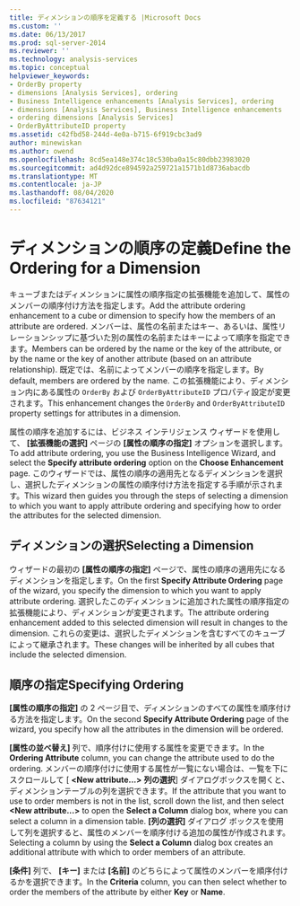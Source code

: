 ```yaml
---
title: ディメンションの順序を定義する |Microsoft Docs
ms.custom: ''
ms.date: 06/13/2017
ms.prod: sql-server-2014
ms.reviewer: ''
ms.technology: analysis-services
ms.topic: conceptual
helpviewer_keywords:
- OrderBy property
- dimensions [Analysis Services], ordering
- Business Intelligence enhancements [Analysis Services], ordering
- dimensions [Analysis Services], Business Intelligence enhancements
- ordering dimensions [Analysis Services]
- OrderByAttributeID property
ms.assetid: c42fbd58-244d-4e0a-b715-6f919cbc3ad9
author: minewiskan
ms.author: owend
ms.openlocfilehash: 8cd5ea148e374c18c530ba0a15c80dbb23983020
ms.sourcegitcommit: ad4d92dce894592a259721a1571b1d8736abacdb
ms.translationtype: MT
ms.contentlocale: ja-JP
ms.lasthandoff: 08/04/2020
ms.locfileid: "87634121"
---
```

# <a name="define-the-ordering-for-a-dimension"></a><span data-ttu-id="4d352-102">ディメンションの順序の定義</span><span class="sxs-lookup"><span data-stu-id="4d352-102">Define the Ordering for a Dimension</span></span>
  <span data-ttu-id="4d352-103">キューブまたはディメンションに属性の順序指定の拡張機能を追加して、属性のメンバーの順序付け方法を指定します。</span><span class="sxs-lookup"><span data-stu-id="4d352-103">Add the attribute ordering enhancement to a cube or dimension to specify how the members of an attribute are ordered.</span></span> <span data-ttu-id="4d352-104">メンバーは、属性の名前またはキー、あるいは、属性リレーションシップに基づいた別の属性の名前またはキーによって順序を指定できます。</span><span class="sxs-lookup"><span data-stu-id="4d352-104">Members can be ordered by the name or the key of the attribute, or by the name or the key of another attribute (based on an attribute relationship).</span></span> <span data-ttu-id="4d352-105">既定では、名前によってメンバーの順序を指定します。</span><span class="sxs-lookup"><span data-stu-id="4d352-105">By default, members are ordered by the name.</span></span> <span data-ttu-id="4d352-106">この拡張機能により、ディメンション内にある属性の `OrderBy` および `OrderByAttributeID` プロパティ設定が変更されます。</span><span class="sxs-lookup"><span data-stu-id="4d352-106">This enhancement changes the `OrderBy` and `OrderByAttributeID` property settings for attributes in a dimension.</span></span>  
  
 <span data-ttu-id="4d352-107">属性の順序を追加するには、ビジネス インテリジェンス ウィザードを使用して、 **[拡張機能の選択]** ページの **[属性の順序の指定]** オプションを選択します。</span><span class="sxs-lookup"><span data-stu-id="4d352-107">To add attribute ordering, you use the Business Intelligence Wizard, and select the **Specify attribute ordering** option on the **Choose Enhancement** page.</span></span> <span data-ttu-id="4d352-108">このウィザードでは、属性の順序の適用先となるディメンションを選択し、選択したディメンションの属性の順序付け方法を指定する手順が示されます。</span><span class="sxs-lookup"><span data-stu-id="4d352-108">This wizard then guides you through the steps of selecting a dimension to which you want to apply attribute ordering and specifying how to order the attributes for the selected dimension.</span></span>  
  
## <a name="selecting-a-dimension"></a><span data-ttu-id="4d352-109">ディメンションの選択</span><span class="sxs-lookup"><span data-stu-id="4d352-109">Selecting a Dimension</span></span>  
 <span data-ttu-id="4d352-110">ウィザードの最初の **[属性の順序の指定]** ページで、属性の順序の適用先になるディメンションを指定します。</span><span class="sxs-lookup"><span data-stu-id="4d352-110">On the first **Specify Attribute Ordering** page of the wizard, you specify the dimension to which you want to apply attribute ordering.</span></span> <span data-ttu-id="4d352-111">選択したこのディメンションに追加された属性の順序指定の拡張機能により、ディメンションが変更されます。</span><span class="sxs-lookup"><span data-stu-id="4d352-111">The attribute ordering enhancement added to this selected dimension will result in changes to the dimension.</span></span> <span data-ttu-id="4d352-112">これらの変更は、選択したディメンションを含むすべてのキューブによって継承されます。</span><span class="sxs-lookup"><span data-stu-id="4d352-112">These changes will be inherited by all cubes that include the selected dimension.</span></span>  
  
## <a name="specifying-ordering"></a><span data-ttu-id="4d352-113">順序の指定</span><span class="sxs-lookup"><span data-stu-id="4d352-113">Specifying Ordering</span></span>  
 <span data-ttu-id="4d352-114">**[属性の順序の指定]** の 2 ページ目で、ディメンションのすべての属性を順序付ける方法を指定します。</span><span class="sxs-lookup"><span data-stu-id="4d352-114">On the second **Specify Attribute Ordering** page of the wizard, you specify how all the attributes in the dimension will be ordered.</span></span>  
  
 <span data-ttu-id="4d352-115">**[属性の並べ替え]** 列で、順序付けに使用する属性を変更できます。</span><span class="sxs-lookup"><span data-stu-id="4d352-115">In the **Ordering Attribute** column, you can change the attribute used to do the ordering.</span></span> <span data-ttu-id="4d352-116">メンバーの順序付けに使用する属性が一覧にない場合は、一覧を下にスクロールして [ **\<New attribute...>** **列の選択**] ダイアログボックスを開くと、ディメンションテーブルの列を選択できます。</span><span class="sxs-lookup"><span data-stu-id="4d352-116">If the attribute that you want to use to order members is not in the list, scroll down the list, and then select **\<New attribute...>** to open the **Select a Column** dialog box, where you can select a column in a dimension table.</span></span> <span data-ttu-id="4d352-117">**[列の選択]** ダイアログ ボックスを使用して列を選択すると、属性のメンバーを順序付ける追加の属性が作成されます。</span><span class="sxs-lookup"><span data-stu-id="4d352-117">Selecting a column by using the **Select a Column** dialog box creates an additional attribute with which to order members of an attribute.</span></span>  
  
 <span data-ttu-id="4d352-118">**[条件]** 列で、 **[キー]** または **[名前]** のどちらによって属性のメンバーを順序付けるかを選択できます。</span><span class="sxs-lookup"><span data-stu-id="4d352-118">In the **Criteria** column, you can then select whether to order the members of the attribute by either **Key** or **Name**.</span></span>  
  
  

